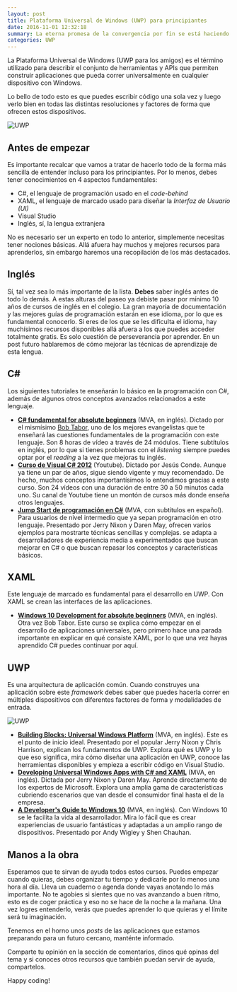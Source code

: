 ```yaml
---
layout: post
title: Plataforma Universal de Windows (UWP) para principiantes
date: 2016-11-01 12:32:18
summary: La eterna promesa de la convergencia por fin se está haciendo realidad (pasito a pasito). Antes de empezar a publicar cosas por aquí, debemos dejar claro la naturaleza de las mismas. Universal Windows Platform es el cimiento fundamental sobre el cual haremos todo lo demás. Vamos a explicar como empezar, así que manos a la obra. Sinceramente esperamos que esto sea el inicio de la motivación para realizar tus metas.
categories: UWP
---
```


La Plataforma Universal de Windows (UWP para los amigos) es el término utilizado para describir el conjunto de herramientas y APIs que permiten construir aplicaciones que pueda correr universalmente en cualquier dispositivo con Windows.

Lo bello de todo esto es que puedes escribir código una sola vez y luego verlo bien en todas las distintas resoluciones y factores de forma que ofrecen estos dispositivos.

![UWP](https://i-msdn.sec.s-msft.com/en-us/windows/uwp/layout/images/1894834-hig-device-primer-01-500.png)

## Antes de empezar

Es importante recalcar que vamos a tratar de hacerlo todo de la forma más sencilla de entender incluso para los principiantes. Por lo menos, debes tener conocimientos en 4 aspectos fundamentales:

 - C#, el lenguaje de programación usado en el *code-behind*
 - XAML, el lenguaje de marcado usado para diseñar la *Interfaz de Usuario (UI)*
 - Visual Studio
 - Inglés, sí, la lengua extranjera

No es necesario ser un experto en todo lo anterior, simplemente necesitas tener nociones básicas. Allá afuera hay muchos y mejores recursos para aprenderlos, sin embargo haremos una recopilación de los más destacados.

## Inglés
Sí, tal vez sea lo más importante de la lista. **Debes** saber inglés antes de todo lo demás. A estas alturas del paseo ya debiste pasar por mínimo 10 años de cursos de inglés en el colegio. La gran mayoría de documentación y las mejores guías de programación estarán en ese idioma, por lo que es fundamental conocerlo. Si eres de los que se les dificulta el idioma, hay muchísimos recursos disponibles allá afuera a los que puedes acceder totalmente gratis. Es solo cuestión de perseverancia por aprender. En un post futuro hablaremos de cómo mejorar las técnicas de aprendizaje de esta lengua.

##  C#

Los siguientes tutoriales te enseñarán lo básico en la programación con C#, además de algunos otros conceptos avanzados relacionados a este lenguaje.

 - [**C# fundamental for absolute beginners**](https://mva.microsoft.com/en-US/training-courses/c-fundamentals-for-absolute-beginners-16169?l=Lvld4EQIC_2706218949) (MVA, en inglés). Dictado por el mismísimo [Bob Tabor](https://twitter.com/bobtabor), uno de los mejores evangelistas que te enseñará las cuestiones fundamentales de la programación con este lenguaje. Son 8 horas de vídeo a través de 24 módulos. Tiene subtítulos en inglés, por lo que si tienes problemas con el *listening* siempre puedes optar por el *reading* a la vez que mejoras tu inglés.
 - [**Curso de Visual C# 2012**](https://www.youtube.com/playlist?list=PLEtcGQaT56chI8fDX4d2spoaJYfPWEO-k) (Youtube). Dictado por Jesús Conde. Aunque ya tiene un par de años, sigue siendo vigente y muy recomendado. De hecho, muchos conceptos importantísimos lo entendimos gracias a este curso. Son 24 vídeos con una duración de entre 30 a 50 minutos cada uno. Su canal de Youtube tiene un montón de cursos más donde enseña otros lenguajes.
 - [**Jump Start de programación en C#**](https://mva.microsoft.com/es-es/training-courses/jump-start-de-programacin-en-c-14254?l=7Apxu5LkB_3100115888) (MVA, con subtítulos en español). Para usuarios de nivel intermedio que ya sepan programación en otro lenguaje. Presentado por Jerry Nixon y Daren May, ofrecen varios ejemplos para mostrarte técnicas sencillas y complejas. se adapta a desarrolladores de experiencia media a experimentados que buscan mejorar en C# o que buscan repasar los conceptos y características básicos.

## XAML
 Este lenguaje de marcado es fundamental para el desarrollo en UWP. Con XAML se crean las interfaces de las aplicaciones.

 - [**Windows 10 Development for absolute beginners**](https://mva.microsoft.com/en-US/training-courses/windows-10-development-for-absolute-beginners-14541?l=cWn0dxwqB_4305632527) (MVA, en inglés). Otra vez Bob Tabor. Este curso se explica cómo empezar en el desarrollo de aplicaciones universales, pero primero hace una parada importante en explicar en qué consiste XAML, por lo que una vez hayas aprendido C# puedes continuar por aquí.

## UWP
Es una arquitectura de aplicación común. Cuando construyes una aplicación sobre este *framework* debes saber que puedes hacerla correr en múltiples dispositivos con diferentes factores de forma y modalidades de entrada.

![UWP](https://i-msdn.sec.s-msft.com/es-es/windows/uwp/get-started/images/universalapps-overview.png)

 - [**Building Blocks: Universal Windows Platform**](https://mva.microsoft.com/en-US/training-courses/building-blocks-universal-windows-platform-16064?l=DsmNM1kDC_206218949) (MVA, en inglés). Este es el punto de inicio ideal. Presentado por el popular Jerry Nixon y Chris Harrison, explican los fundamentos de UWP. Explora qué es UWP y lo que eso significa, mira cómo diseñar una aplicación en UWP, conoce las herramientas disponibles y empieza a escribir código en Visual Studio.
 - [**Developing Universal Windows Apps with C# and XAML**](https://mva.microsoft.com/en-US/training-courses/developing-universal-windows-apps-with-c-and-xaml-8363?l=8pXSyBGz_3904984382) (MVA, en inglés). Dictada por Jerry Nixon y Daren May. Aprende directamente de los expertos de Microsoft. Explora una amplia gama de características cubriendo escenarios que van desde el consumidor final hasta el de la empresa.
 - [**A Developer's Guide to Windows 10**](https://mva.microsoft.com/en-US/training-courses/a-developers-guide-to-windows-10-12618?l=IV8HDBpRB_9005095281) (MVA, en inglés). Con Windows 10 se le facilita la vida al desarrollador. Mira lo fácil que es crear experiencias de usuario fantásticas y adaptadas a un amplio rango de dispositivos. Presentado por Andy Wigley y Shen Chauhan.

## Manos a la obra
Esperamos que te sirvan de ayuda todos estos cursos. Puedes empezar cuando quieras, debes organizar tu tiempo y dedicarle por lo menos una hora al día. Lleva un cuaderno o agenda donde vayas anotando lo más importante. No te agobies si sientes que no vas avanzando a buen ritmo, esto es de coger práctica y eso no se hace de la noche a la mañana. Una vez logres entenderlo, verás que puedes aprender lo que quieras y el límite será tu imaginación.

Tenemos en el horno unos *posts* de las aplicaciones que estamos preparando para un futuro cercano, manténte informado.

Comparte tu opinión en la sección de comentarios, dinos qué opinas del tema y si conoces otros recursos que también puedan servir de ayuda, compartelos. 

Happy coding!


